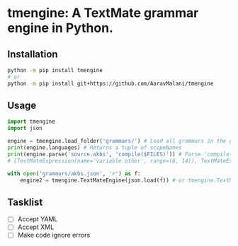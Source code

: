 # tmengine: A TextMate grammar engine in Python.
## Installation
```sh
python -m pip install tmengine
# or
python -m pip install git+https://github.com/AaravMalani/tmengine
```

## Usage
```python
import tmengine
import json

engine = tmengine.load_folder('grammars/') # Load all grammars in the grammars/ folder
print(engine.languages) # Returns a tuple of scopeNames
print(engine.parse('source.akbs', 'compile($FILES)')) # Parse 'compile($FILES)' using language with `scopeName` as `source.akbs` 
# [TextMateExpression(name='variable.other', range=(8, 14)), TextMateExpression(name='expression.inner', range=(8, 14)), TextMateExpression(name='punctuation.paren.open', range=(7, 8)), TextMateExpression(name='punctuation.paren.close', range=(14, 15)), TextMateExpression(name='expression.group', range=(7, 15)), TextMateExpression(name='keyword.function', range=(0, 7))]

with open('grammars/akbs.json', 'r') as f:
    engine2 = tmengine.TextMateEngine(json.load(f)) # or tmengine.TextMateEngine([json.load(f)])
```

## Tasklist
- [ ] Accept YAML
- [ ] Accept XML
- [ ] Make code ignore errors